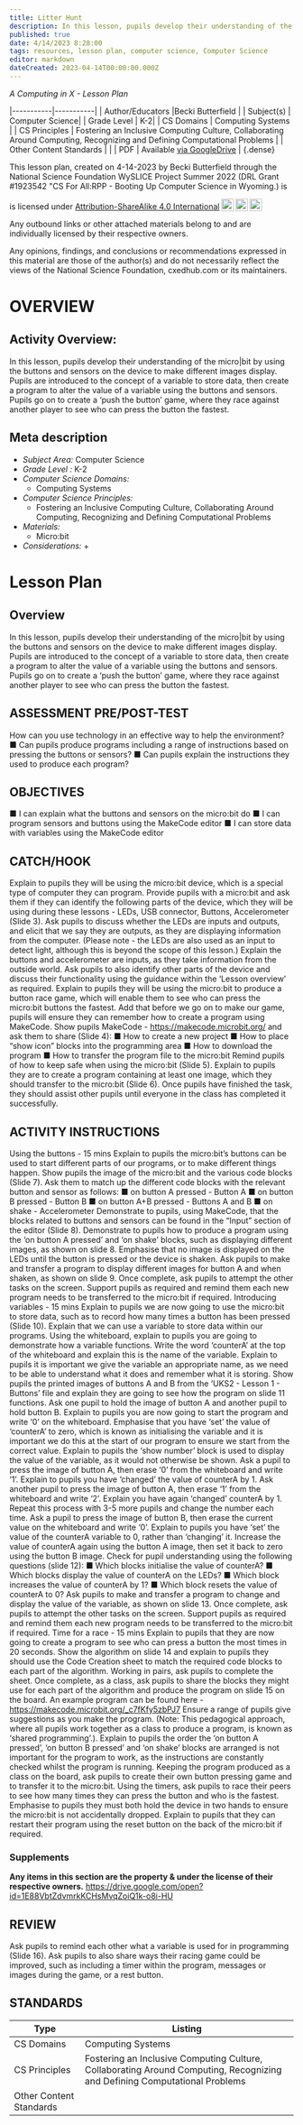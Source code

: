 ```yaml
---
title: Litter Hunt
description: In this lesson, pupils develop their understanding of the micro|bit by using the buttons and sensors on the device to make different images display. Pupils are introduced to the concept of a variable to store data, then create a program to alter the value of a variable using the buttons and sensors. Pupils go on to create a ‘push the button’ game, where they race against another player to see who can press the button the fastest.
published: true
date: 4/14/2023 8:28:00
tags: resources, lesson plan, computer science, Computer Science 
editor: markdown
dateCreated: 2023-04-14T00:00:00.000Z
---
```

*A Computing in X - Lesson Plan*

|-----------|-----------|
| Author/Educators |Becki Butterfield |
| Subject(s) | Computer Science|
| Grade Level | K-2|
| CS Domains | Computing Systems |
| CS Principles | Fostering an Inclusive Computing Culture, Collaborating Around Computing, Recognizing and Defining Computational Problems |
| Other Content Standards |  | 
| PDF | Available [via GoogleDrive]() |
{.dense}






This lesson plan, created on 4-14-2023 by Becki Butterfield through the National Science Foundation WySLICE Project Summer 2022 (DRL Grant #1923542 "CS For All:RPP - Booting Up Computer Science in Wyoming.) is  <p xmlns:cc="http://creativecommons.org/ns#" >  is licensed under <a href="http://creativecommons.org/licenses/by-sa/4.0/?ref=chooser-v1" target="_blank" rel="license noopener noreferrer" style="display:inline-block;">Attribution-ShareAlike 4.0 International<img style="height:22px!important;margin-left:3px;vertical-align:text-bottom;" src="https://mirrors.creativecommons.org/presskit/icons/cc.svg?ref=chooser-v1"><img style="height:22px!important;margin-left:3px;vertical-align:text-bottom;" src="https://mirrors.creativecommons.org/presskit/icons/by.svg?ref=chooser-v1"><img style="height:22px!important;margin-left:3px;vertical-align:text-bottom;" src="https://mirrors.creativecommons.org/presskit/icons/sa.svg?ref=chooser-v1"></a></p>


Any outbound links or other attached materials belong to and are individually licensed by their respective owners. 


Any opinions, findings, and conclusions or recommendations expressed in this material are those of the author(s) and do not necessarily reflect the views of the National Science Foundation, cxedhub.com or its maintainers.


# OVERVIEW
## Activity Overview:  
In this lesson, pupils develop their understanding of the micro|bit by using the buttons and sensors on the device to make different images display. Pupils are introduced to the concept of a variable to store data, then create a program to alter the value of a variable using the buttons and sensors. Pupils go on to create a ‘push the button’ game, where they race against another player to see who can press the button the fastest.
## Meta description
+ *Subject Area:* Computer Science 
+ *Grade Level :* K-2 
+ *Computer Science Domains:*
   + Computing Systems
+ *Computer Science Principles:*
   + Fostering an Inclusive Computing Culture, Collaborating Around Computing, Recognizing and Defining Computational Problems
+ *Materials:* 
   + Micro:bit
+ *Considerations:*
   + 


# Lesson Plan
## Overview
In this lesson, pupils develop their understanding of the micro|bit by using the buttons and sensors on the device to make different images display. Pupils are introduced to the concept of a variable to store data, then create a program to alter the value of a variable using the buttons and sensors. Pupils go on to create a ‘push the button’ game, where they race against another player to see who can press the button the fastest.
## ASSESSMENT PRE/POST-TEST
How can you use technology in an effective way to help the environment? 
■ Can pupils produce programs including a range of instructions based on pressing the buttons or sensors?
■ Can pupils explain the instructions they used to produce each program?
## OBJECTIVES
■ I can explain what the buttons and sensors on the micro:bit do
■ I can program sensors and buttons using the MakeCode editor
 ■ I can store data with variables using the MakeCode editor


## CATCH/HOOK
Explain to pupils they will be using the micro:bit device, which is a special type of computer they can program. Provide pupils with a micro:bit and ask them if they can identify the following parts of the device, which they will be using during these lessons - LEDs, USB connector, Buttons, Accelerometer (Slide 3).
Ask pupils to discuss whether the LEDs are inputs and outputs, and elicit that we say they are outputs, as they are displaying information from the computer. (Please note - the LEDs are also used as an input to detect light, although this is beyond the scope of this lesson.) Explain the buttons and accelerometer are inputs, as they take information from the outside world. Ask pupils to also identify other parts of the device and discuss their functionality using the guidance within the ‘Lesson overview’ as required.
Explain to pupils they will be using the micro:bit to produce a button race game, which will enable them to see who can press the micro:bit buttons the fastest. Add that before we go on to make our game, pupils will ensure they can remember how to create a program using MakeCode.
Show pupils MakeCode - https://makecode.microbit.org/ and ask them to share (Slide 4):
■ How to create a new project
■ How to place “show icon” blocks into the programming area
■ How to download the program
■ How to transfer the program file to the micro:bit
Remind pupils of how to keep safe when using the micro:bit (Slide 5). Explain to pupils they are to create a program containing at least one image, which they should transfer to the micro:bit (Slide 6). Once pupils have finished the task, they should assist other pupils until everyone in the class has completed it successfully.


## ACTIVITY INSTRUCTIONS
Using the buttons - 15 mins
Explain to pupils the micro:bit’s buttons can be used to start different parts of our programs, or to make different things happen. Show pupils the image of the micro:bit and the various code blocks (Slide 7). Ask them to match up the different code blocks with the relevant button and sensor as follows:
■ on button A pressed - Button A
■ on button B pressed - Button B
■ on button A+B pressed - Buttons A and B
■ on shake - Accelerometer
Demonstrate to pupils, using MakeCode, that the blocks related to buttons and sensors can be found in the “Input” section of the editor (Slide 8). Demonstrate to pupils how to produce a program using the ‘on button A pressed’ and ‘on shake’ blocks, such as displaying different images, as shown on slide 8. Emphasise that no image is displayed on the LEDs until the button is pressed or the device is shaken.
Ask pupils to make and transfer a program to display different images for button A and when shaken, as shown on slide 9. Once complete, ask pupils to attempt the other tasks on the screen. Support pupils as required and remind them each new program needs to be transferred to the micro:bit if required.
Introducing variables - 15 mins
Explain to pupils we are now going to use the micro:bit to store data, such as to record how many times a button has been pressed (Slide 10). Explain that we can use a variable to store data within our programs. Using the whiteboard, explain to pupils you are going to demonstrate how a variable functions. Write the word ‘counterA’ at the top of the whiteboard and explain this is the name of the variable. Explain to pupils it is important we give the variable an appropriate name, as we need to be able to understand what it does and remember what it is storing.
Show pupils the printed images of buttons A and B from the ‘UKS2 - Lesson 1 - Buttons’ file and explain they are going to see how the program on slide 11 functions. Ask one pupil to hold the image of button A and another pupil to hold button B. Explain to pupils you are now going to start the program and write ‘0’ on the whiteboard. Emphasise that you have ‘set’ the value of ‘counterA’ to zero, which is known as initialising the variable and it is important we do this at the start of our program to ensure we start from the correct value. Explain to pupils the ‘show number’ block is used to display the value of the variable, as it would not otherwise be shown.
Ask a pupil to press the image of button A, then erase ‘0’ from the whiteboard and write ‘1’. Explain to pupils you have ‘changed’ the value of counterA by 1. Ask another pupil to press the image of button A, then erase ‘1’ from the whiteboard and write ‘2’. Explain you have again ‘changed’ counterA by 1. Repeat this process with 3-5 more pupils and change the number each time.
Ask a pupil to press the image of button B, then erase the current value on the whiteboard and write ‘0’. Explain to pupils you have ‘set’ the value of the counterA variable to 0, rather than ‘changing’ it. Increase the value of counterA again using the button A image, then set it back to zero using the button B image.
Check for pupil understanding using the following questions (slide 12):
■ Which blocks initialise the value of counterA?
■ Which blocks display the value of counterA on the LEDs?
■ Which block increases the value of counterA by 1? ■ Which block resets the value of counterA to 0?
Ask pupils to make and transfer a program to change and display the value of the variable, as shown on slide 13. Once complete, ask pupils to attempt the other tasks on the screen. Support pupils as required and remind them each new program needs to be transferred to the micro:bit if required.
Time for a race - 15 mins
Explain to pupils that they are now going to create a program to see who can press a button the most times in 20 seconds. Show the algorithm on slide 14 and explain to pupils they should use the Code Creation sheet to match the required code blocks to each part of the algorithm. Working in pairs, ask pupils to complete the sheet.
Once complete, as a class, ask pupils to share the blocks they might use for each part of the algorithm and produce the program on slide 15 on the board. An example program can be found here - https://makecode.microbit.org/_c7fKfy5zbPJ7 Ensure a range of pupils give suggestions as you make the program. (Note: This pedagogical approach, where all pupils work together as a class to produce a program, is known as ‘shared programming’.). Explain to pupils the order the ‘on button A pressed’, ‘on button B pressed’ and ‘on shake’ blocks are arranged is not important for the program to work, as the instructions are constantly checked whilst the program is running.
Keeping the program produced as a class on the board, ask pupils to create their own button pressing game and to transfer it to the micro:bit. Using the timers, ask pupils to race their peers to see how many times they can press the button and who is the fastest. Emphasise to pupils they must both hold the device in two hands to ensure the micro:bit is not accidentally dropped. Explain to pupils that they can restart their program using the reset button on the back of the micro:bit if required.


### Supplements
**Any items in this section are the property & under the license of their respective owners.**
https://drive.google.com/open?id=1E88VbtZdvmrkKCHsMvqZoiQ1k-o8i-HU




## REVIEW
Ask pupils to remind each other what a variable is used for in programming (Slide 16). Ask pupils to also share ways their racing game could be improved, such as including a timer within the program, messages or images during the game, or a rest button.
## STANDARDS        
| Type | Listing | 
|-----------|-----------|
| CS Domains  | Computing Systems|
| CS Principles   | Fostering an Inclusive Computing Culture, Collaborating Around Computing, Recognizing and Defining Computational Problems|
| Other Content Standards |   |